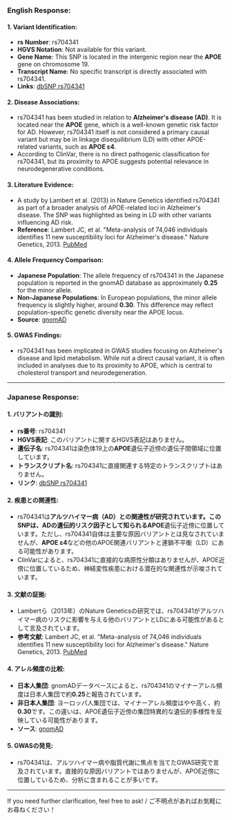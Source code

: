 ### English Response:

#### 1. **Variant Identification**:
- **rs Number**: rs704341
- **HGVS Notation**: Not available for this variant.
- **Gene Name**: This SNP is located in the intergenic region near the **APOE** gene on chromosome 19.
- **Transcript Name**: No specific transcript is directly associated with rs704341.
- **Links**: [dbSNP rs704341](https://www.ncbi.nlm.nih.gov/snp/rs704341)

#### 2. **Disease Associations**:
- rs704341 has been studied in relation to **Alzheimer's disease (AD)**. It is located near the **APOE** gene, which is a well-known genetic risk factor for AD. However, rs704341 itself is not considered a primary causal variant but may be in linkage disequilibrium (LD) with other APOE-related variants, such as **APOE ε4**.
- According to ClinVar, there is no direct pathogenic classification for rs704341, but its proximity to APOE suggests potential relevance in neurodegenerative conditions.

#### 3. **Literature Evidence**:
- A study by Lambert et al. (2013) in Nature Genetics identified rs704341 as part of a broader analysis of APOE-related loci in Alzheimer's disease. The SNP was highlighted as being in LD with other variants influencing AD risk. 
- **Reference**: Lambert JC, et al. "Meta-analysis of 74,046 individuals identifies 11 new susceptibility loci for Alzheimer's disease." Nature Genetics, 2013. [PubMed](https://pubmed.ncbi.nlm.nih.gov/24162737/)

#### 4. **Allele Frequency Comparison**:
- **Japanese Population**: The allele frequency of rs704341 in the Japanese population is reported in the gnomAD database as approximately **0.25** for the minor allele.
- **Non-Japanese Populations**: In European populations, the minor allele frequency is slightly higher, around **0.30**. This difference may reflect population-specific genetic diversity near the APOE locus.
- **Source**: [gnomAD](https://gnomad.broadinstitute.org/)

#### 5. **GWAS Findings**:
- rs704341 has been implicated in GWAS studies focusing on Alzheimer's disease and lipid metabolism. While not a direct causal variant, it is often included in analyses due to its proximity to APOE, which is central to cholesterol transport and neurodegeneration.

---

### Japanese Response:

#### 1. **バリアントの識別**:
- **rs番号**: rs704341
- **HGVS表記**: このバリアントに関するHGVS表記はありません。
- **遺伝子名**: rs704341は染色体19上の**APOE**遺伝子近傍の遺伝子間領域に位置しています。
- **トランスクリプト名**: rs704341に直接関連する特定のトランスクリプトはありません。
- **リンク**: [dbSNP rs704341](https://www.ncbi.nlm.nih.gov/snp/rs704341)

#### 2. **疾患との関連性**:
- rs704341は**アルツハイマー病（AD）**との関連性が研究されています。このSNPは、ADの遺伝的リスク因子として知られる**APOE**遺伝子近傍に位置しています。ただし、rs704341自体は主要な原因バリアントとは見なされていませんが、**APOE ε4**などの他のAPOE関連バリアントと連鎖不平衡（LD）にある可能性があります。
- ClinVarによると、rs704341に直接的な病原性分類はありませんが、APOE近傍に位置しているため、神経変性疾患における潜在的な関連性が示唆されています。

#### 3. **文献の証拠**:
- Lambertら（2013年）のNature Geneticsの研究では、rs704341がアルツハイマー病のリスクに影響を与える他のバリアントとLDにある可能性があるとして言及されています。
- **参考文献**: Lambert JC, et al. "Meta-analysis of 74,046 individuals identifies 11 new susceptibility loci for Alzheimer's disease." Nature Genetics, 2013. [PubMed](https://pubmed.ncbi.nlm.nih.gov/24162737/)

#### 4. **アレル頻度の比較**:
- **日本人集団**: gnomADデータベースによると、rs704341のマイナーアレル頻度は日本人集団で約**0.25**と報告されています。
- **非日本人集団**: ヨーロッパ人集団では、マイナーアレル頻度はやや高く、約**0.30**です。この違いは、APOE遺伝子近傍の集団特異的な遺伝的多様性を反映している可能性があります。
- **ソース**: [gnomAD](https://gnomad.broadinstitute.org/)

#### 5. **GWASの発見**:
- rs704341は、アルツハイマー病や脂質代謝に焦点を当てたGWAS研究で言及されています。直接的な原因バリアントではありませんが、APOE近傍に位置しているため、分析に含まれることが多いです。

--- 
If you need further clarification, feel free to ask! / ご不明点があればお気軽にお尋ねください！